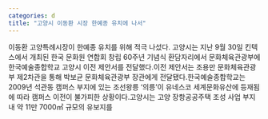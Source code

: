 ```yaml
---
categories: d
title: "고양시 이동환 시장 한예종 유치에 나서"
---
```

이동환 고양특례시장이 한예종 유치를 위해 적극 나섰다. 고양시는 지난 9월 30일 킨텍스에서 개최된 한국 문화원 연합회 창립 60주년 기념식 환담자리에서 문화체육관광부에 한국예술종합학교 고양시 이전 제안서를 전달했다.이전 제안서는 조용만 문화체육관광부 제2차관을 통해 박보균 문화체육관광부 장관에게 전달됐다.한국예술종합학교는 2009년 석관동 캠퍼스 부지에 있는 조선왕릉 ‘의릉’이 유네스코 세계문화유산에 등재됨에 따라 캠퍼스 이전이 불가피한 상황이다.고양시는 고양 장항공공주택 조성 사업 부지 내 약 11만 7000㎡ 규모의 유보지를